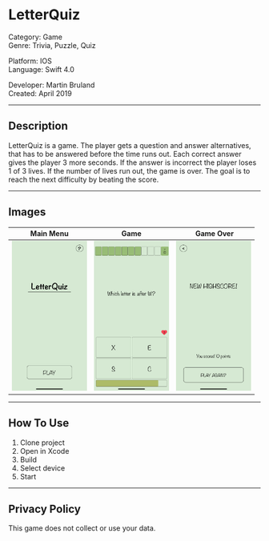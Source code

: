 # LetterQuiz
   
Category: Game    
Genre: Trivia, Puzzle, Quiz   

Platform: IOS   
Language: Swift 4.0     

Developer: Martin Bruland   
Created: April 2019   
  
-------------------------------------------  
## Description
LetterQuiz is a game. The player gets a question and answer alternatives, that has to be answered before the time runs out. Each correct answer gives the player 3 more seconds. If the answer is incorrect the player loses 1 of 3 lives. If the number of lives run out, the game is over. The goal is to reach the next difficulty by beating the score.

-------------------------------------------
## Images
Main Menu | Game | Game Over
------------ | ------------- | ------------- 
<img src="https://github.com/MartinBruland/LetterQuiz/blob/main/Images/LetterQuiz%20Menu.png" width="150" height="300"> | <img src="https://github.com/MartinBruland/LetterQuiz/blob/main/Images/LetterQuiz%20Game.png" width="150" height="300"> | <img src="https://github.com/MartinBruland/LetterQuiz/blob/main/Images/LetterQuiz%20GameOver.png" width="150" height="300">


-------------------------------------------
## How To Use
1. Clone project
2. Open in Xcode
3. Build
4. Select device
5. Start

-------------------------------------------  
## Privacy Policy 
This game does not collect or use your data.
